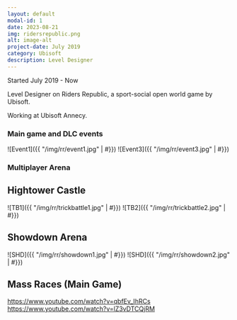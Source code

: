 ```yaml
---
layout: default
modal-id: 1
date: 2023-08-21
img: ridersrepublic.png
alt: image-alt
project-date: July 2019
category: Ubisoft
description: Level Designer
---
```


Started July 2019 - Now

Level Designer on Riders Republic, a sport-social open world game by Ubisoft.

Working at Ubisoft Annecy.

### Main game and DLC events

![Event1]({{ "/img/rr/event1.jpg" | #}})
![Event3]({{ "/img/rr/event3.jpg" | #}})

### Multiplayer Arena

## Hightower Castle
![TB1]({{ "/img/rr/trickbattle1.jpg" | #}})
![TB2]({{ "/img/rr/trickbattle2.jpg" | #}})

## Showdown Arena
![SHD]({{ "/img/rr/showdown1.jpg" | #}})
![SHD]({{ "/img/rr/showdown2.jpg" | #}})

## Mass Races (Main Game)

https://www.youtube.com/watch?v=qbfEv_IhRCs
https://www.youtube.com/watch?v=lZ3vDTCQjRM